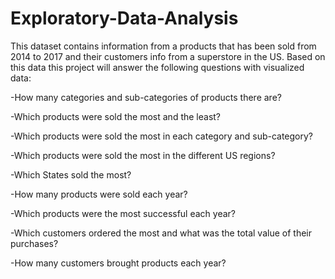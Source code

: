 # Exploratory-Data-Analysis
This dataset contains information from a products that has been sold from 2014 to 2017 and their customers info from a superstore in the US.
Based on this data this project will answer the following questions with visualized data:

-How many categories and sub-categories of products there are?

-Which products were sold the most and the least?

-Which products were sold the most in each category and sub-category?

-Which products were sold the most in the different US regions?

-Which States sold the most?

-How many products were sold each year?

-Which products were the most successful each year?

-Which customers ordered the most and what was the total value of their purchases?

-How many customers brought products each year?
